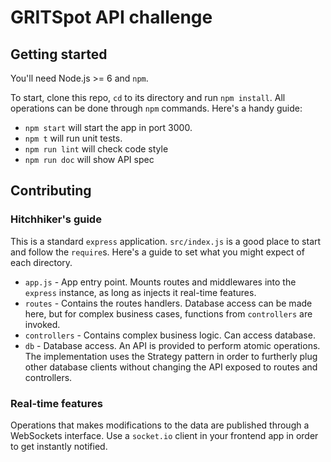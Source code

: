 # GRITSpot API challenge

## Getting started
You'll need Node.js >= 6 and `npm`.

To start, clone this repo, `cd` to its directory and run `npm install`. All operations can be done through `npm` commands. Here's a handy guide:

* `npm start` will start the app in port 3000.
* `npm t` will run unit tests.
* `npm run lint` will check code style
* `npm run doc` will show API spec

## Contributing

### Hitchhiker's guide

This is a standard `express` application. `src/index.js` is a good place to start and follow the `require`s. Here's a guide to set what you might expect of each directory.

- `app.js` - App entry point. Mounts routes and middlewares into the `express` instance, as long as injects it real-time features.
- `routes` - Contains the routes handlers. Database access can be made here, but for complex business cases, functions from `controllers` are invoked.
- `controllers` - Contains complex business logic. Can access database.
- `db` - Database access. An API is provided to perform atomic operations. The implementation uses the Strategy pattern in order to furtherly plug other database clients without changing the API exposed to routes and controllers.

### Real-time features

Operations that makes modifications to the data are published through a WebSockets interface. Use a `socket.io` client in your frontend app in order to get instantly notified.